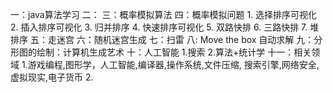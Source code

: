 一：java算法学习
二：
三：概率模拟算法
四：概率模拟问题
    1. 选择排序可视化
    2. 插入排序可视化
    3. 归并排序
    4. 快速排序可视化
    5. 双路快排
    6. 三路快排
    7. 堆排序
五：走迷宫
六：随机迷宫生成
七：扫雷
八: Move the box 自动求解
九：分形图的绘制：计算机生成艺术
十：人工智能
    1.搜索
    2.算法+统计学
十一：相关领域
    1.游戏编程,图形学，人工智能,编译器,操作系统,文件压缩,
        搜索引擎,网络安全,虚拟现实,电子货币
    2.